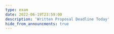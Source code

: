 ```yaml
---
type: exam
date: 2022-06-19T23:59:00
description: 'Written Proposal Deadline Today'
hide_from_announcments: true
---
```

